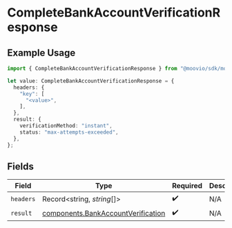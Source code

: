 # CompleteBankAccountVerificationResponse

## Example Usage

```typescript
import { CompleteBankAccountVerificationResponse } from "@moovio/sdk/models/operations";

let value: CompleteBankAccountVerificationResponse = {
  headers: {
    "key": [
      "<value>",
    ],
  },
  result: {
    verificationMethod: "instant",
    status: "max-attempts-exceeded",
  },
};
```

## Fields

| Field                                                                                    | Type                                                                                     | Required                                                                                 | Description                                                                              |
| ---------------------------------------------------------------------------------------- | ---------------------------------------------------------------------------------------- | ---------------------------------------------------------------------------------------- | ---------------------------------------------------------------------------------------- |
| `headers`                                                                                | Record<string, *string*[]>                                                               | :heavy_check_mark:                                                                       | N/A                                                                                      |
| `result`                                                                                 | [components.BankAccountVerification](../../models/components/bankaccountverification.md) | :heavy_check_mark:                                                                       | N/A                                                                                      |